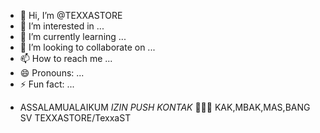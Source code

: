 - 👋 Hi, I’m @TEXXASTORE
- 👀 I’m interested in ...
- 🌱 I’m currently learning ...
- 💞️ I’m looking to collaborate on ...
- 📫 How to reach me ...
- 😄 Pronouns: ...
- ⚡ Fun fact: ...

<!---
TEXXASTORE/TEXXASTORE is a ✨ special ✨ repository because its `README.md` (this file) appears on your GitHub profile.
You can click the Preview link to take a look at your changes.
--->
- ASSALAMUALAIKUM *IZIN PUSH KONTAK* 🥰🙏🏻
KAK,MBAK,MAS,BANG 
SV TEXXASTORE/TexxaST
